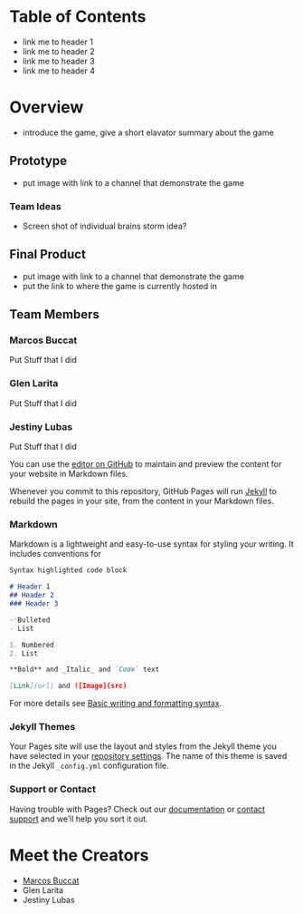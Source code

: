 # Table of Contents
- link me to header 1
- link me to header 2
- link me to header 3
- link me to header 4

# Overview
- introduce the game, give a short elavator summary about the game

## Prototype
- put image with link to a channel that demonstrate the game
### Team Ideas
- Screen shot of individual brains storm idea?

## Final Product
- put image with link to a channel that demonstrate the game
- put the link to where the game is currently hosted in

## Team Members

### Marcos Buccat
 Put Stuff that I did 
 
### Glen Larita
Put Stuff that I did

### Jestiny Lubas
Put Stuff that I did

You can use the [editor on GitHub](https://github.com/ICS-485-Team-MGJ/Sorcerer-Duel-Home-github.io/edit/gh-pages/index.md) to maintain and preview the content for your website in Markdown files.

Whenever you commit to this repository, GitHub Pages will run [Jekyll](https://jekyllrb.com/) to rebuild the pages in your site, from the content in your Markdown files.

### Markdown

Markdown is a lightweight and easy-to-use syntax for styling your writing. It includes conventions for

```markdown
Syntax highlighted code block

# Header 1
## Header 2
### Header 3

- Bulleted
- List

1. Numbered
2. List

**Bold** and _Italic_ and `Code` text

[Link](url) and ![Image](src)
```

For more details see [Basic writing and formatting syntax](https://docs.github.com/en/github/writing-on-github/getting-started-with-writing-and-formatting-on-github/basic-writing-and-formatting-syntax).

### Jekyll Themes

Your Pages site will use the layout and styles from the Jekyll theme you have selected in your [repository settings](https://github.com/ICS-485-Team-MGJ/Sorcerer-Duel-Home-github.io/settings/pages). The name of this theme is saved in the Jekyll `_config.yml` configuration file.

### Support or Contact

Having trouble with Pages? Check out our [documentation](https://docs.github.com/categories/github-pages-basics/) or [contact support](https://support.github.com/contact) and we’ll help you sort it out.

# Meet the Creators
- [Marcos Buccat](https://buccatm.github.io/)
- Glen Larita
- Jestiny Lubas
